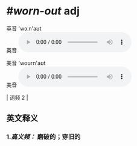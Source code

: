 # ***\#worn-out*** adj
英音 'wɔːn'aʊt  
英音
<audio src="./media/worn-out-B.aac" controls="controls"></audio>

美音 'woʊrn'aʊt  
美音
<audio src="./media/worn-out.aac" controls="controls"></audio>



| 词频 2 |  

英文释义
---
### 1.*高义频：* **磨破的；穿旧的**  



